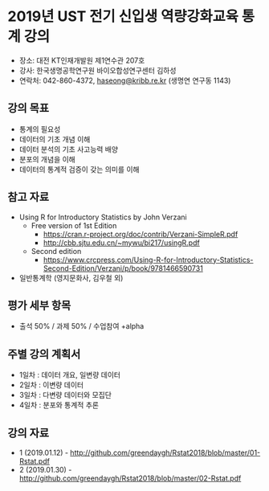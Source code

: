 # 2019년 UST 전기 신입생 역량강화교육 통계 강의 
- 장소: 대전 KT인재개발원 제1연수관 207호 
- 강사: 한국생명공학연구원 바이오합성연구센터 김하성
- 연락처: 042-860-4372, haseong@kribb.re.kr (생명연 연구동 1143)

## 강의 목표
- 통계의 필요성
- 데이터의 기초 개념 이해
- 데이터 분석의 기초 사고능력 배양
- 분포의 개념을 이해
- 데이터의 통계적 검증이 갖는 의미를 이해


## 참고 자료
- Using R for Introductory Statistics by John Verzani
  - Free version of 1st Edition 
    - https://cran.r-project.org/doc/contrib/Verzani-SimpleR.pdf
    - http://cbb.sjtu.edu.cn/~mywu/bi217/usingR.pdf
  - Second edition
    - https://www.crcpress.com/Using-R-for-Introductory-Statistics-Second-Edition/Verzani/p/book/9781466590731
- 일반통계학 (영지문화사, 김우철 외)

## 평가 세부 항목
- 출석 50% / 과제 50% / 수업참여 +alpha

## 주별 강의 계획서
- 1일차 : 데이터 개요, 일변량 데이터
- 2일차 : 이변량 데이터
- 3일차 : 다변량 데이터와 모집단
- 4일차 : 분포와 통계적 추론


## 강의 자료 
- 1 (2019.01.12) - http://github.com/greendaygh/Rstat2018/blob/master/01-Rstat.pdf
- 2 (2019.01.30) - http://github.com/greendaygh/Rstat2018/blob/master/02-Rstat.pdf

